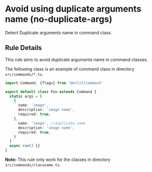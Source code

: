 # Avoid using duplicate arguments name (no-duplicate-args)

Detect Duplicate arguments name in command class.

## Rule Details

This rule aims to avoid duplicate arguments name in command classes.

The following class is an example of command class in directory `src/commands/*.ts`.

```ts
import Command, {flags} from '@oclif/command'

export default class Foo extends Command {
  static args = [
    {
      name: 'image',
      description: 'image name',
      required: true,
    },
      name: 'image', //duplicate name
      description: 'image name',
      required: true,
    }
  ]
  async run() {}
}
```

**Note:** This rule only work for the classes in directory `src/commands/classname.ts`.
